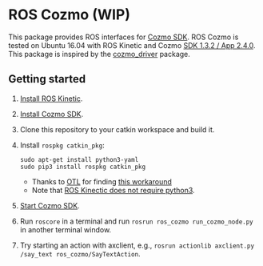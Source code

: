 # ROS Cozmo (WIP)

This package provides ROS interfaces for [Cozmo SDK](http://cozmosdk.anki.com/docs/). ROS Cozmo is tested on Ubuntu 16.04 with ROS Kinetic and Cozmo [SDK 1.3.2 / App 2.4.0](http://cozmosdk.anki.com/docs/sdk-versions.html). This package is inspired by the [cozmo_driver](https://github.com/OTL/cozmo_driver) package.

## Getting started

1. [Install ROS Kinetic](http://wiki.ros.org/kinetic/Installation/Ubuntu).
1. [Install Cozmo SDK](http://cozmosdk.anki.com/docs/).
1. Clone this repository to your catkin workspace and build it.
1. Install `rospkg catkin_pkg`:

    ```
    sudo apt-get install python3-yaml
    sudo pip3 install rospkg catkin_pkg
    ```

    * Thanks to [OTL](https://github.com/OTL) for finding [this workaround](https://github.com/OTL/cozmo_driver#super-hack-to-run-rospy-from-python3)
    * Note that [ROS Kinectic does not require python3](http://www.ros.org/reps/rep-0003.html#kinetic-kame-may-2016-may-2021).

1. [Start Cozmo SDK](http://cozmosdk.anki.com/docs/getstarted.html).
1. Run `roscore` in a terminal and run `rosrun ros_cozmo run_cozmo_node.py` in another terminal window.
1. Try starting an action with axclient, e.g., `rosrun actionlib axclient.py /say_text ros_cozmo/SayTextAction`.
